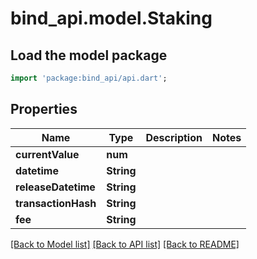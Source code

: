 # bind_api.model.Staking

## Load the model package
```dart
import 'package:bind_api/api.dart';
```

## Properties
Name | Type | Description | Notes
------------ | ------------- | ------------- | -------------
**currentValue** | **num** |  | 
**datetime** | **String** |  | 
**releaseDatetime** | **String** |  | 
**transactionHash** | **String** |  | 
**fee** | **String** |  | 

[[Back to Model list]](../README.md#documentation-for-models) [[Back to API list]](../README.md#documentation-for-api-endpoints) [[Back to README]](../README.md)


